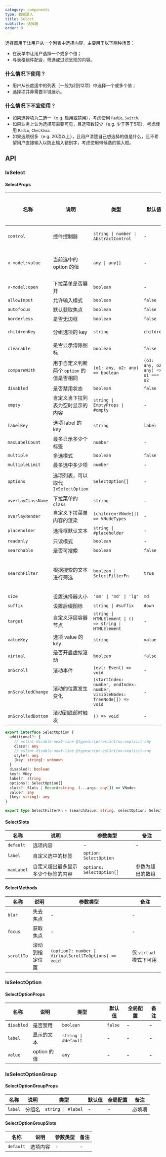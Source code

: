 ```yaml
---
category: components
type: 数据录入
title: Select
subtitle: 选择器
order: 0
---
```


选择器用于让用户从一个列表中选择内容，主要用于以下两种场景：

- 在表单中让用户选择一个或多个值；
- 与表格组件配合，筛选或过滤呈现的内容。

### 什么情况下使用？

- 用户从长度适中的列表（一般为2到12项）中选择一个或多个值；
- 选择项并非需要平铺展示。

### 什么情况下不宜使用？

- 如果选择项为二选一（e.g. 启用或禁用），考虑使用 `Radio`, `Switch`.
- 如果业务上认为选择项需要可见，且选项数较少（e.g. 少于等于5项），考虑使用 `Radio`, `Checkbox`.
- 如果选项很多（e.g. 20项以上），且用户清楚自己想选择的值是什么，且不希望用户直接输入以防止输入错别字，考虑使用带候选的输入框。

## API

### IxSelect

#### SelectProps

| 名称 | 说明 | 类型  | 默认值 | 全局配置 | 备注 |
| --- | --- | --- | --- | --- | --- |
| `control` | 控件控制器 | `string \| number \| AbstractControl` | - | - | 配合 `@idux/cdk/forms` 使用, 参考 [Form](/components/form/zh) |
| `v-model:value` | 当前选中的 option 的值 | `any \| any[]` | - | - | 当 `mode` 为 `multiple` 或 `tags` 时，`value` 为数组 |
| `v-model:open` | 下拉菜单是否展开 | `boolean` | - | - | - |
| `allowInput` | 允许输入模式 | `boolean` | `false` | - | - |
| `autofocus` | 默认获取焦点 | `boolean` | `false` | - | - |
| `borderless` | 是否无边框 | `boolean` | `false` | ✅ | - |
| `childrenKey` | 分组选项的 key | `string` | `children` | ✅ | 仅在使用 `options` 时有效 |
| `clearable` | 是否显示清除图标 | `boolean` | `false` | - | - |
| `compareWith` | 用于自定义判断两个 `option` 的值是否相同 | `(o1: any, o2: any) => boolean` | `(o1: any, o2: any) => o1 === o2` | - | 通常用于 `option` 的为对象的情况 |
| `disabled` | 是否禁用状态 | `boolean` | `false` | - | - |
| `empty` | 自定义当下拉列表为空时显示的内容 | `string \| EmptyProps \| #empty` | - | - | - |
| `labelKey` | 选项 label 的 key | `string` | `label` | ✅ | 仅在使用 `options` 时有效 |
| `maxLabelCount` | 最多显示多少个标签 | `number` | - | - | - |
| `multiple` | 多选模式 | `boolean` | `false` | - | - |
| `multipleLimit` | 最多选中多少项 | `number` | - | - | - |
| `options` | 选项列表，可以取代 `IxSelectOption` | `SelectOption[]` | - | - | 推荐使用此配置替换 `template`, 性能会更好 |
| `overlayClassName` | 下拉菜单的 `class`  | `string` | - | - | - |
| `overlayRender` | 自定义下拉菜单内容的渲染  | `(children:VNode[]) => VNodeTypes` | - | - | - |
| `placeholder` | 选择框默认文本 | `string \| #placeholder` | - | - | - |
| `readonly` | 只读模式 | `boolean` | - | - | - |
| `searchable` | 是否可搜索 | `boolean` | `false` | - | - |
| `searchFilter` | 根据搜索的文本进行筛选 | `boolean \| SelectFilterFn` | `true` | - | 为 `true` 时使用默认的搜索规则, 如果使用远程搜索，应该设置为 `false` |
| `size` | 设置选择器大小 | `'sm' \| 'md' \| 'lg'` | `md` | ✅ | - |
| `suffix` | 设置后缀图标 | `string \| #suffix` | `down` | ✅ | - |
| `target` | 自定义浮层容器节点 | `string \| HTMLElement \| () => string \| HTMLElement` | - | ✅ | - |
| `valueKey` | 选项 value 的 key | `string` | `value` | ✅ | - |
| `virtual` | 是否开启虚拟滚动 | `boolean` | `false` | - | - |
| `onScroll` | 滚动事件 | `(evt: Event) => void` | - | - | - |
| `onScrolledChange` | 滚动的位置发生变化 | `(startIndex: number, endIndex: number, visibleNodes: TreeNode[]) => void` | - | - | 仅 `virtual` 模式下可用 |
| `onScrolledBottom` | 滚动到底部时触发 | `() => void` | - | - | 仅 `virtual` 模式下可用 |

```ts
export interface SelectOption {
  additional?: {
    // eslint-disable-next-line @typescript-eslint/no-explicit-any
    class?: any
    // eslint-disable-next-line @typescript-eslint/no-explicit-any
    style?: any
    [key: string]: unknown
  }
  disabled?: boolean
  key?: VKey
  label?: string
  options?: SelectOption[]
  slots?: Slots | Record<string, (...args: any[]) => VNode>
  value?: any
  [key: string]: any
}

export type SelectFilterFn = (searchValue: string, selectOption: SelectOptionProps) => boolean
```

#### SelectSlots

| 名称 | 说明 | 参数类型 | 备注 |
|  -- | -- | -- | -- |
|  `default` | 选项内容 | - | - |
|  `label` | 自定义选中的标签 | `option: SelectOption` |  |
|  `maxLabel` | 自定义超出最多显示多少个标签的内容 | `options: SelectOption[]` | 参数为超出的数组 |

#### SelectMethods

| 名称 | 说明 | 参数类型 | 备注 |
| --- | --- | --- | --- |
| `blur` | 失去焦点 | - | - |
| `focus` | 获取焦点 | - | - |
| `scrollTo` | 滚动到指定位置 | `(option?: number \| VirtualScrollToOptions) => void` | 仅 `virtual` 模式下可用 |

### IxSelectOption

#### SelectOptionProps

| 名称 | 说明 | 类型  | 默认值 | 全局配置 | 备注 |
| --- | --- | --- | --- | --- | --- |
| `disabled` | 是否禁用 | `boolean` | `false` | - | - |
| `label` | 显示的文本 | `string \| #default` | - | - | - |
| `value` | option 的值 | `any` | - | - | - |

### IxSelectOptionGroup

#### SelectOptionGroupProps

| 名称 | 说明 | 类型  | 默认值 | 全局配置 | 备注 |
| --- | --- | --- | --- | --- | --- |
| `label` | 分组名 | `string \| #label` | - | - | 必填项 |

#### SelectOptionGroupSlots

| 名称 | 说明 | 参数类型 | 备注 |
|  -- | -- | -- | -- |
|  `default` | 选项内容 | - | - |
